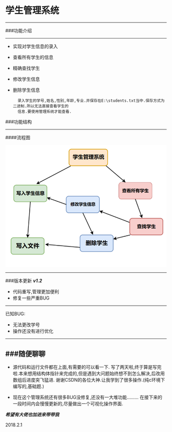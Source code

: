 # 学生管理系统

***

###功能介绍
***

* 实现对学生信息的录入
* 查看所有学生的信息
* 精确查找学生
* 修改学生信息
* 删除学生信息

        录入学生的学号,姓名,性别,年龄,专业.并保存在E:\students.txt当中.保存方式为二进制.所以无法直接查看学生的
        信息.要使用管理系统才能查看.
        


###功能结构
***
####流程图

![流程图](https://raw.githubusercontent.com/504250439/students-system/master/%E6%B5%81%E7%A8%8B%E5%9B%BE.png)





---
###版本更新
***v1.2***

* 代码重写,管理更加便利
* 修复一些严重BUG
---
已知BUG:

* 无法更改学号
* 操作还没有进行优化




---
###随便聊聊
---
* 源代码和运行文件都在上面,有需要的可以看一下.
        写了两天啦,终于算是写完啦.本来想用结构体指针来完成的,但是遇到大问题始终想不到怎么解决,后改用数组后进度突飞猛进.
        谢谢CSDN的各位大神.让我学到了很多操作.(纯c环境下编写的,基础题.)

* 现在这个管理系统还有很多BUG没修复,还没有一大堆功能.........
        在接下来的一段时间内会慢慢更新的,尽量做出一个可视化操作界面.

    
***希望有大佬也加进来带带我***











2018.2.1

